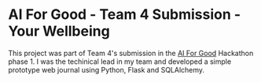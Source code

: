 <h1>AI For Good - Team 4 Submission - Your Wellbeing</h1>

This project was part of Team 4's submission in the <a href="https://www.youtube.com/watch?v=Oo3KGa_D-qU" target="_blank">AI For Good</a> Hackathon phase 1. I was the techinical lead in my team and developed a simple prototype web journal using Python, Flask and SQLAlchemy. 
